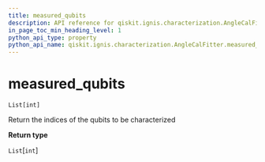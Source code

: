 ```yaml
---
title: measured_qubits
description: API reference for qiskit.ignis.characterization.AngleCalFitter.measured_qubits
in_page_toc_min_heading_level: 1
python_api_type: property
python_api_name: qiskit.ignis.characterization.AngleCalFitter.measured_qubits
---
```


# measured\_qubits

<span id="qiskit.ignis.characterization.AngleCalFitter.measured_qubits" />

`List[int]`

Return the indices of the qubits to be characterized

**Return type**

`List`\[`int`]

